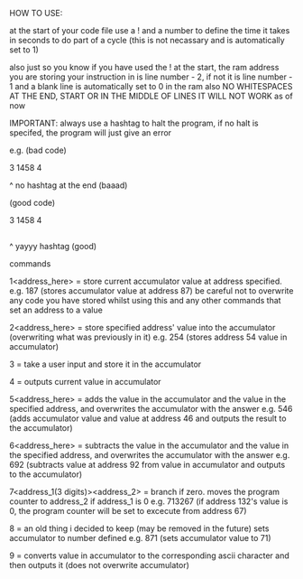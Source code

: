 HOW TO USE:

at the start of your code file use a ! and a number to define the time it takes in seconds to do part of a cycle (this is not necassary and is automatically set to 1)

also just so you know if you have used the ! at the start, the ram address you are storing your instruction in is line number - 2, if not it is line number - 1
and a blank line is automatically set to 0 in the ram
also NO WHITESPACES AT THE END, START OR IN THE MIDDLE OF LINES IT WILL NOT WORK as of now

IMPORTANT: always use a hashtag to halt the program, if no halt is specifed, the program will just give an error

e.g. (bad code)

3
1458
4

^ no hashtag at the end (baaad)

(good code)

3
1458
4
##
^ yayyy hashtag (good)

commands

1<address_here> = store current accumulator value at address specified. e.g. 187 (stores accumulator value at address 87)
be careful not to overwrite any code you have stored whilst using this and any other commands that set an address to a value

2<address_here> = store specified address' value into the accumulator (overwriting what was previously in it) e.g. 254 (stores address 54 value in accumulator)

3 = take a user input and store it in the accumulator

4 = outputs current value in accumulator

5<address_here> = adds the value in the accumulator and the value in the specified address, and overwrites the accumulator with the answer 
e.g. 546 (adds accumulator value and value at address 46 and outputs the result to the accumulator)

6<address_here> = subtracts the value in the accumulator and the value in the specified address, and overwrites the accumulator with the answer 
e.g. 692 (subtracts value at address 92 from value in accumulator and outputs to the accumulator)

7<address_1(3 digits)><address_2> = branch if zero. moves the program counter to address_2 if address_1 is 0
e.g. 713267 (if address 132's value is 0, the program counter will be set to excecute from address 67)

8<number> = an old thing i decided to keep (may be removed in the future) sets accumulator to number defined
e.g. 871 (sets accumulator value to 71)

9 = converts value in accumulator to the corresponding ascii character and then outputs it (does not overwrite accumulator)
